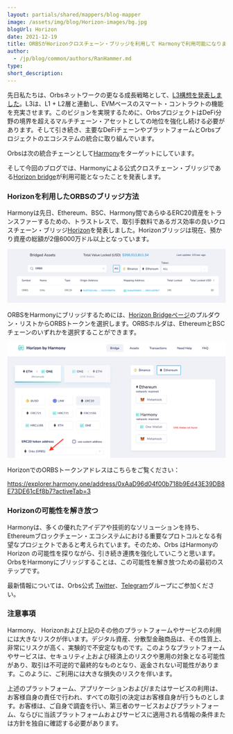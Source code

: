 ```yaml
---
layout: partials/shared/mappers/blog-mapper
image: /assets/img/blog/Horizon-images/bg.jpg
blogUrl: Horizon
date: 2021-12-19
title: ORBSがHorizonクロスチェーン・ブリッジを利用して Harmonyで利用可能になりました
author:
  - /jp/blog/common/authors/RanHammer.md
type:
short_description: 
---
```



先日私たちは、Orbsネットワークの更なる成長戦略として、[L3構想を発表しました](https://www.orbs.com/jp/How-Orbs-Hybrid-Architecture-Is-Becoming-a-Game-Changer-in-DeFi/)。L3は、L1 + L2層と連動し、EVMベースのスマート・コントラクトの機能を充実させます。このビジョンを実現するために、OrbsプロジェクトはDeFi分野の境界を超えるマルチチェーン・アセットとしての地位を強化し続ける必要があります。そして引き続き、主要なDeFiチェーンやプラットフォームとOrbsプロジェクトのエコシステムの統合に取り組んでいます。

Orbsは次の統合チェーンとして[Harmony](https://www.harmony.one/)をターゲットにしています。

そして今回のブログでは、Harmonyによる公式クロスチェーン・ブリッジである[Horizon bridge](https://bridge.harmony.one/busd)が利用可能となったことを発表します。

### Horizonを利用したORBSのブリッジ方法

Harmonyは先日、Ethereum、BSC、Harmony間であらゆるERC20資産をトランスファーするための、トラストレスで、取引手数料であるガス効率の良いクロスチェーン・ブリッジ[Horizon](https://bridge.harmony.one/busd)を発表しました。Horizonブリッジは現在、預かり資産の総額が2億6000万ドル以上となっています。

![](/assets/img/blog/Horizon-images/image1.png)

ORBSをHarmonyにブリッジするためには、[Horizon Bridgeページ](https://bridge.harmony.one/erc20)のプルダウン・リストからORBSトークンを選択します。ORBSホルダは、EthereumとBSCチェーンのいずれかを選択することができます。

![](/assets/img/blog/Horizon-images/image2.png)

HorizonでのORBSトークンアドレスはこちらをご覧ください： 

<https://explorer.harmony.one/address/0xAaD96d04f00b718b9Ed43E39DB8E73DE61cEf8b7?activeTab=3>

### Horizonの可能性を解き放つ

Harmonyは、多くの優れたアイデアや技術的なソリューションを持ち、Ethereumブロックチェーン・エコシステムにおける重要なプロトコルとなる有望なプロジェクトであると考えられています。そのため、Orbs はHarmonyのHorizon の可能性を探りながら、引き続き連携を強化していこうと思います。OrbsをHarmonyにブリッジすることは、この可能性を解き放つための最初のステップです。

最新情報については、Orbs公式 [Twitter](https://twitter.com/orbs_network)、[Telegram](https://t.me/OrbsNetwork)グループにご参加ください。

### 注意事項

Harmony、 Horizonおよび上記のその他のプラットフォームやサービスの利用には大きなリスクが伴います。デジタル資産、分散型金融商品は、その性質上、非常にリスクが高く、実験的で不安定なものです。このようなプラットフォームやサービスは、セキュリティ上および経済上のリスクや悪用の対象となる可能性があり、取引は不可逆的で最終的なものとなり、返金されない可能性があります。このように、ご利用には大きな損失のリスクを伴います。

上述のプラットフォーム、アプリケーションおよび/またはサービスの利用は、お客様自身の責任で行われ、すべての取引の決定はお客様自身が行うものとします。お客様は、ご自身で調査を行い、第三者のサービスおよびプラットフォーム、ならびに当該プラットフォームおよびサービスに適用される情報の条件または方針を独自に確認する必要があります。